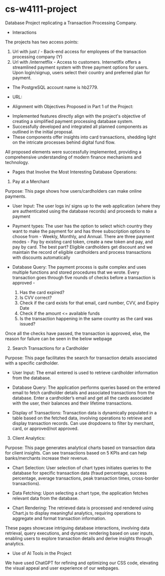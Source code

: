 # cs-w4111-project

Database Project replicating a Transaction Processing Company. 

* Interactions 

The projects has two access points: 

1. Url with just / - Back-end access for employees of the transaction processing company (Y)
2. Url with /internetflix - Access to customers. Internetlfix offers a streamlined payment system with three payment options for users. Upon login/signup, users select their country and preferred plan for payment.

* The PostgreSQL account name is hb2779.

* URL: 

* Alignment with Objectives Proposed in Part 1 of the Project:

- Implemented features directly align with the project's objective of creating a simplified payment processing database system.
- Successfully developed and integrated all planned components as outlined in the initial proposal.
- These components offer insights into card transactions, shedding light on the intricate processes behind digital fund flow.

All proposed elements were successfully implemented, providing a comprehensive understanding of modern finance mechanisms and technology.

* Pages that Involve the Most Interesting Database Operations:

1. Pay at a Merchant

Purpose: This page shows how users/cardholders can make online payments.

- User Input: The user logs in/ signs up to the web application (where they are authenticated using the database records) and proceeds to make a payment

- Payment types: The user has the option to select which country they want to make the payment for and has three subscription options to choose from - Weekly, Monthly, and Annual. There are three payment modes - Pay by existing card token, create a new token and pay, and pay by card. The best part? Eligible cardholders get discount and we maintain the record of eligible cardholders and process transactions with discounts automatically
  
- Database Query: The payment process is quite complex and uses multiple functions and stored procedures that we wrote. Every transaction goes through five rounds of checks before a transaction is approved -
  1. Has the card expired?
  2. Is CVV correct?
  3. Check if the card exists for that email, card number, CVV, and Expiry Date
  4. Check if the amount <= available funds
  5. Is the transaction happening in the same country as the card was issued?
 
 Once all the checks have passed, the transaction is approved, else, the reason for failure can be seen in the below webpage

2. Search Transactions for a Cardholder

Purpose: This page facilitates the search for transaction details associated with a specific cardholder.

- User Input: The email entered is used to retrieve cardholder information from the database.

- Database Query: The application performs queries based on the entered email to fetch cardholder details and associated transactions from the database. Enter a cardholder’s email and get all the cards associated with the user, their balances and their lifetime transactions. 

- Display of Transactions: Transaction data is dynamically populated in a table based on the fetched data, involving operations to retrieve and display transaction records. Can use dropdowns to filter by merchant, card, or approved/not approved.

3. Client Analytics: 

Purpose: This page generates analytical charts based on transaction data for client insights. Can see transactions based on 5 KPIs and can help banks/merchants increase their revenue.

- Chart Selection: User selection of chart types initiates queries to the database for specific transaction data (fraud percentage, success percentage, average transactions, peak transaction times, cross-border transactions).

- Data Fetching: Upon selecting a chart type, the application fetches relevant data from the database.

- Chart Rendering: The retrieved data is processed and rendered using Chart.js to display meaningful analytics, requiring operations to aggregate and format transaction information.

These pages showcase intriguing database interactions, involving data retrieval, query executions, and dynamic rendering based on user inputs, enabling users to explore transaction details and derive insights through analytics.

* Use of AI Tools in the Project

We have used ChatGPT for refining and optimizing our CSS code, elevating the visual appeal and user experience of our webpages.

